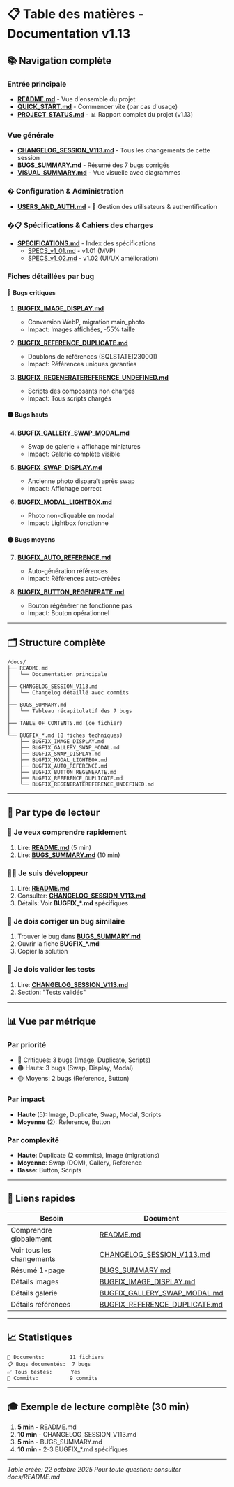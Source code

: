 # 📋 Table des matières - Documentation v1.13

## 📚 Navigation complète

### Entrée principale
- **[README.md](README.md)** - Vue d'ensemble du projet
- **[QUICK_START.md](QUICK_START.md)** - Commencer vite (par cas d'usage)
- **[PROJECT_STATUS.md](PROJECT_STATUS.md)** - 📊 Rapport complet du projet (v1.13)

### Vue générale
- **[CHANGELOG_SESSION_V113.md](CHANGELOG_SESSION_V113.md)** - Tous les changements de cette session
- **[BUGS_SUMMARY.md](BUGS_SUMMARY.md)** - Résumé des 7 bugs corrigés
- **[VISUAL_SUMMARY.md](VISUAL_SUMMARY.md)** - Vue visuelle avec diagrammes

### �️ Configuration & Administration
- **[USERS_AND_AUTH.md](USERS_AND_AUTH.md)** - 👥 Gestion des utilisateurs & authentification

### �📋 Spécifications & Cahiers des charges
- **[SPECIFICATIONS.md](SPECIFICATIONS.md)** - Index des spécifications
  - [SPECS_v1_01.md](SPECS_v1_01.md) - v1.01 (MVP)
  - [SPECS_v1_02.md](SPECS_v1_02.md) - v1.02 (UI/UX amélioration)

### Fiches détaillées par bug

#### 🔴 Bugs critiques
1. **[BUGFIX_IMAGE_DISPLAY.md](BUGFIX_IMAGE_DISPLAY.md)**
   - Conversion WebP, migration main_photo
   - Impact: Images affichées, -55% taille

2. **[BUGFIX_REFERENCE_DUPLICATE.md](BUGFIX_REFERENCE_DUPLICATE.md)**
   - Doublons de références (SQLSTATE[23000])
   - Impact: Références uniques garanties

3. **[BUGFIX_REGENERATEREFERENCE_UNDEFINED.md](BUGFIX_REGENERATEREFERENCE_UNDEFINED.md)**
   - Scripts des composants non chargés
   - Impact: Tous scripts chargés

#### 🟠 Bugs hauts
4. **[BUGFIX_GALLERY_SWAP_MODAL.md](BUGFIX_GALLERY_SWAP_MODAL.md)**
   - Swap de galerie + affichage miniatures
   - Impact: Galerie complète visible

5. **[BUGFIX_SWAP_DISPLAY.md](BUGFIX_SWAP_DISPLAY.md)**
   - Ancienne photo disparaît après swap
   - Impact: Affichage correct

6. **[BUGFIX_MODAL_LIGHTBOX.md](BUGFIX_MODAL_LIGHTBOX.md)**
   - Photo non-cliquable en modal
   - Impact: Lightbox fonctionne

#### 🟡 Bugs moyens
7. **[BUGFIX_AUTO_REFERENCE.md](BUGFIX_AUTO_REFERENCE.md)**
   - Auto-génération références
   - Impact: Références auto-créées

8. **[BUGFIX_BUTTON_REGENERATE.md](BUGFIX_BUTTON_REGENERATE.md)**
   - Bouton régénérer ne fonctionne pas
   - Impact: Bouton opérationnel

---

## 🗂️ Structure complète

```
/docs/
├── README.md
│   └── Documentation principale
│
├── CHANGELOG_SESSION_V113.md
│   └── Changelog détaillé avec commits
│
├── BUGS_SUMMARY.md
│   └── Tableau récapitulatif des 7 bugs
│
├── TABLE_OF_CONTENTS.md (ce fichier)
│
└── BUGFIX_*.md (8 fiches techniques)
    ├── BUGFIX_IMAGE_DISPLAY.md
    ├── BUGFIX_GALLERY_SWAP_MODAL.md
    ├── BUGFIX_SWAP_DISPLAY.md
    ├── BUGFIX_MODAL_LIGHTBOX.md
    ├── BUGFIX_AUTO_REFERENCE.md
    ├── BUGFIX_BUTTON_REGENERATE.md
    ├── BUGFIX_REFERENCE_DUPLICATE.md
    └── BUGFIX_REGENERATEREFERENCE_UNDEFINED.md
```

---

## 🎯 Par type de lecteur

### 👤 Je veux comprendre rapidement
1. Lire: **[README.md](README.md)** (5 min)
2. Lire: **[BUGS_SUMMARY.md](BUGS_SUMMARY.md)** (10 min)

### 👨‍💻 Je suis développeur
1. Lire: **[README.md](README.md)**
2. Consulter: **[CHANGELOG_SESSION_V113.md](CHANGELOG_SESSION_V113.md)**
3. Détails: Voir **BUGFIX_*.md** spécifiques

### 🔧 Je dois corriger un bug similaire
1. Trouver le bug dans **[BUGS_SUMMARY.md](BUGS_SUMMARY.md)**
2. Ouvrir la fiche **BUGFIX_*.md**
3. Copier la solution

### 🧪 Je dois valider les tests
1. Lire: **[CHANGELOG_SESSION_V113.md](CHANGELOG_SESSION_V113.md)**
2. Section: "Tests validés"

---

## 📊 Vue par métrique

### Par priorité
- 🔴 Critiques: 3 bugs (Image, Duplicate, Scripts)
- 🟠 Hauts: 3 bugs (Swap, Display, Modal)
- 🟡 Moyens: 2 bugs (Reference, Button)

### Par impact
- **Haute** (5): Image, Duplicate, Swap, Modal, Scripts
- **Moyenne** (2): Reference, Button

### Par complexité
- **Haute**: Duplicate (2 commits), Image (migrations)
- **Moyenne**: Swap (DOM), Gallery, Reference
- **Basse**: Button, Scripts

---

## 🔗 Liens rapides

| Besoin | Document |
|--------|----------|
| Comprendre globalement | [README.md](README.md) |
| Voir tous les changements | [CHANGELOG_SESSION_V113.md](CHANGELOG_SESSION_V113.md) |
| Résumé 1-page | [BUGS_SUMMARY.md](BUGS_SUMMARY.md) |
| Détails images | [BUGFIX_IMAGE_DISPLAY.md](BUGFIX_IMAGE_DISPLAY.md) |
| Détails galerie | [BUGFIX_GALLERY_SWAP_MODAL.md](BUGFIX_GALLERY_SWAP_MODAL.md) |
| Détails références | [BUGFIX_REFERENCE_DUPLICATE.md](BUGFIX_REFERENCE_DUPLICATE.md) |

---

## 📈 Statistiques

```
📄 Documents:        11 fichiers
📋 Bugs documentés:  7 bugs
✅ Tous testés:      Yes
🔄 Commits:          9 commits
```

---

## 🎓 Exemple de lecture complète (30 min)

1. **5 min** - README.md
2. **10 min** - CHANGELOG_SESSION_V113.md
3. **5 min** - BUGS_SUMMARY.md
4. **10 min** - 2-3 BUGFIX_*.md spécifiques

---

*Table créée: 22 octobre 2025*
*Pour toute question: consulter docs/README.md*
